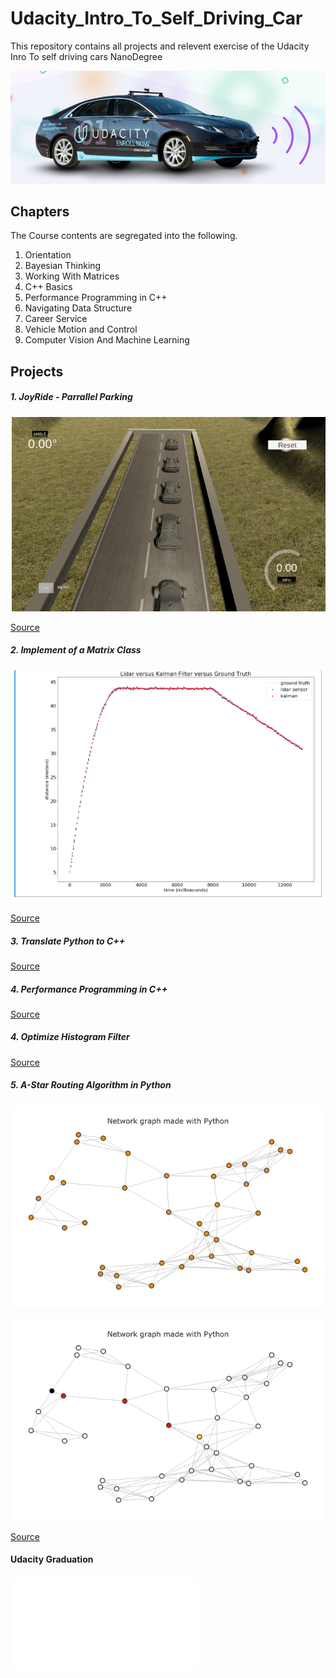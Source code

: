 # Udacity_Intro_To_Self_Driving_Car
This repository contains all projects and relevent exercise of the Udacity Inro To self driving cars NanoDegree

![](isdc-car.png)

## Chapters
The Course contents are segregated into the following.

1. Orientation
2. Bayesian Thinking 
3. Working With Matrices 
4. C++ Basics 
5. Performance Programming in C++
6. Navigating Data Structure
7. Career Service 
8. Vehicle Motion and Control
9. Computer Vision And Machine Learning

## Projects
##### 1. JoyRide - Parrallel Parking

![](parking.jpeg)

[Source](https://drive.google.com/file/d/1-X6UsyV2kh2R7fq8V8eFdoYz_H91O3Kx/view?usp=sharing)

##### 2. Implement of a Matrix Class 

![](Lidar.jpeg)

[Source](https://drive.google.com/file/d/1c5tsF6fdCnoLv9MXVFExdFLr3TZ1nAge/view?usp=sharing)

##### 3. Translate Python to C++
[Source](https://drive.google.com/file/d/1EQ3TZ-5f3hwMfAD3EZkRpDnVLezY_17G/view?usp=sharing) 

##### 4. Performance Programming in C++
[Source](https://drive.google.com/file/d/1dPquv2FXW5L2ZALGl4T3ZWemBR2xchkl/view?usp=sharing)

##### 4. Optimize Histogram Filter
[Source]()

##### 5. A-Star Routing Algorithm in Python
![](Plot1.png)


![](Plot2.png)


[Source](https://drive.google.com/open?id=1t7Ru0kAIj4UVEl8_wdl2Xty5amJhUkLP) 

#### Udacity Graduation 
![](Babar_Ali_Siddiqui.pdf)